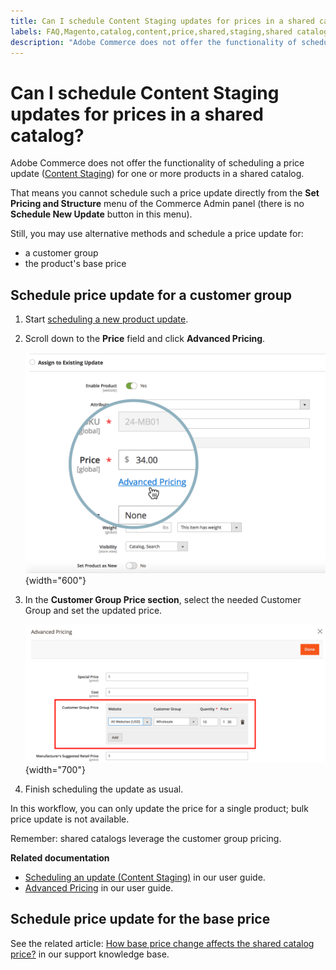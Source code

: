 ```yaml
---
title: Can I schedule Content Staging updates for prices in a shared catalog?
labels: FAQ,Magento,catalog,content,price,shared,staging,shared catalog,content staging,Adobe Commerce
description: "Adobe Commerce does not offer the functionality of scheduling a price update ([Content Staging](http://docs.magento.com/m2/ee/user_guide/cms/content-staging.html)) for one or more products in a shared catalog."
---
```


# Can I schedule Content Staging updates for prices in a shared catalog?

Adobe Commerce does not offer the functionality of scheduling a price update ([Content Staging](http://docs.magento.com/m2/ee/user_guide/cms/content-staging.html)) for one or more products in a shared catalog.

That means you cannot schedule such a price update directly from the **Set Pricing and Structure** menu of the Commerce Admin panel (there is no **Schedule New Update** button in this menu).

Still, you may use alternative methods and schedule a price update for:

* a customer group
* the product's base price

## Schedule price update for a customer group

1. Start [scheduling a new product update](http://docs.magento.com/m2/ee/user_guide/cms/content-staging-scheduled-update.html).
1. Scroll down to the **Price** field and click **Advanced Pricing**.

    ![advanced_pricing.png](assets/advanced_pricing.png){width="600"}

1. In the **Customer Group Price section**, select the needed Customer Group and set the updated price.

    ![customer_group_price.png](assets/customer_group_price.png){width="700"}

1. Finish scheduling the update as usual.

In this workflow, you can only update the price for a single product; bulk price update is not available.

Remember: shared catalogs leverage the customer group pricing.

 **Related documentation**

* [Scheduling an update (Content Staging)](http://docs.magento.com/m2/ee/user_guide/cms/content-staging-scheduled-update.html) in our user guide.
* [Advanced Pricing](http://docs.magento.com/m2/ee/user_guide/catalog/pricing-advanced.html) in our user guide.

## Schedule price update for the base price

See the related article: [How base price change affects the shared catalog price?](https://support.magento.com/hc/en-us/articles/360001571314) in our support knowledge base.